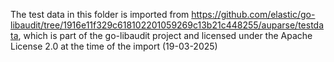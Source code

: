 The test data in this folder is imported from https://github.com/elastic/go-libaudit/tree/1916e11f329c618102201059269c13b21c448255/auparse/testdata,
which is part of the go-libaudit project and licensed under the Apache License 2.0 at
the time of the import (19-03-2025)
